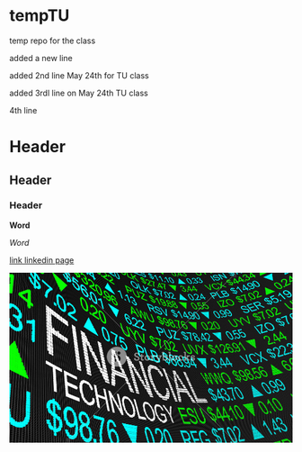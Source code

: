 # tempTU
temp repo for the class

added a new line

added 2nd line May 24th for TU class

added 3rdl line on May 24th TU class


4th line

# Header

## Header

### Header

**Word**

*Word* 

[link linkedin page](https://linkedin.com/)

![dummy image](markdown-image.png)
